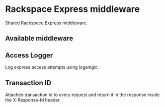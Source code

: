 # Rackspace Express middleware

Shared Rackspace Express middleware.

## Available middleware

## Access Logger

Log express access attempts using logamgic.

## Transaction ID

Attaches transaction id to every request and return it in the response inside
the X-Response-Id header.

